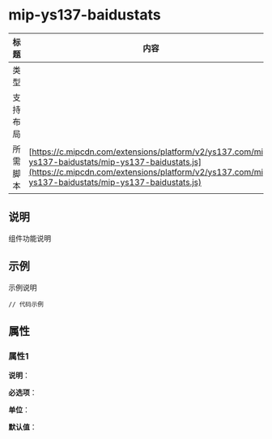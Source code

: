 # mip-ys137-baidustats

标题|内容
----|----
类型|
支持布局|
所需脚本| [https://c.mipcdn.com/extensions/platform/v2/ys137.com/mip-ys137-baidustats/mip-ys137-baidustats.js](https://c.mipcdn.com/extensions/platform/v2/ys137.com/mip-ys137-baidustats/mip-ys137-baidustats.js)

## 说明

组件功能说明

## 示例

示例说明

```
// 代码示例
```

## 属性

### 属性1

**说明**：

**必选项**：

**单位**：

**默认值**：